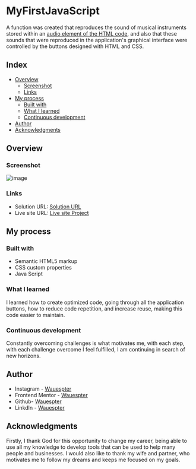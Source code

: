 # MyFirstJavaScript

A function was created that reproduces the sound of musical instruments stored within an [audio element of the HTML code](https://wauespter.github.io/MyFirstJavaScript/), and also that these sounds that were reproduced in the application's graphical interface were controlled by the buttons designed with HTML and CSS.

## Index

- [Overview](#overview)
    - [Screenshot](#screenshot)
    - [Links](#links)
- [My process](#my-process)
    - [Built with](#built-with)
    - [What I learned](#what-i-learned)
    - [Continuous development](#continuous-development)
- [Author](#author)
- [Acknowledgments](#acknowledgments)




## Overview
### Screenshot

![image](https://github.com/Wauespter/MyFirstJavaScript/assets/146996798/00096392-bc72-4378-bbd0-8e818e746703)



### Links

- Solution URL: [Solution URL](https://github.com/Wauespter/MyFirstJavaScript)
- Live site URL: [Live site Project](https://wauespter.github.io/MyFirstJavaScript/)

## My process

### Built with

- Semantic HTML5 markup
- CSS custom properties
- Java Script


### What I learned

I learned how to create optimized code, going through all the application buttons, how to reduce code repetition, and increase reuse, making this code easier to maintain.


### Continuous development
Constantly overcoming challenges is what motivates me, with each step, with each challenge overcome I feel fulfilled, I am continuing in search of new horizons.


## Author

- Instagram - [Wauespter](https://www.instagram.com/wauespter/)
- Frontend Mentor - [Wauespter](https://www.frontendmentor.io/profile/Wauespter)
- Github- [Wauespter](https://github.com/Wauespter)
- LinkdIn - [Wauespter](https://www.linkedin.com/in/wauespter-abich-souza-b5161b61/)

## Acknowledgments
Firstly, I thank God for this opportunity to change my career, being able to use all my knowledge to develop tools that can be used to help many people and businesses.
I would also like to thank my wife and partner, who motivates me to follow my dreams and keeps me focused on my goals.
